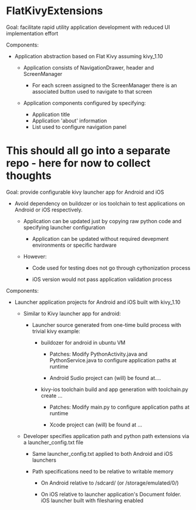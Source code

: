 # FlatKivyExtensions


Goal: facilitate rapid utility application development with reduced UI implementation effort

Components:

- Application abstraction based on Flat Kivy assuming kivy_1.10

    - Application consists of NavigationDrawer, header and ScreenManager
    
       - For each screen assigned to the ScreenManager there is an associated button used to navigate to that screen
    
    - Application components configured by specifying:
    
        - Application title
        - Application 'about' information
        - List used to configure navigation panel 


# This should all go into a separate repo - here for now to collect thoughts

Goal: provide configurable kivy launcher app for Android and iOS

- Avoid dependency on buildozer or ios toolchain to test applications on Android or iOS respectively.

    - Application can be updated just by copying raw python code and specifying launcher configuration 

        - Application can be updated without required devepment environments or specific hardware

     - However: 
        
         - Code used for testing does not go through cythonization process

         - iOS version would not pass application validation process

Components:

- Launcher application projects for Android and iOS built with kivy_1.10

    - Similar to Kivy launcher app for android:
    
        - Launcher source generated from one-time build process with trivial kivy example:
        
            - buildozer for android in ubuntu VM 
            
                - Patches: Modify PythonActivity.java and PythonService.java to configure application paths at runtime
                
                - Android Sudio project can (will) be found at.... <android studio project>
            
            - kivy-ios toolchain build and app generation with toolchain.py create ...
            
                - Patches: Modify main.py to configure application paths at runtime
                
                - Xcode project can (will) be found at ... <xcode project>

    - Developer specifies application path and python path extensions via a launcher_config.txt file
    
        - Same launcher_config.txt applied to both Android and iOS launchers
        
        - Path specifications need to be relative to writable memory
        
            - On Android relative to /sdcard/  (or /storage/emulated/0/)
            
            - On iOS relative to launcher application's Document folder.  iOS launcher built with filesharing enabled


